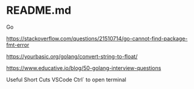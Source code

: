 # README.md

Go

https://stackoverflow.com/questions/21510714/go-cannot-find-package-fmt-error

https://yourbasic.org/golang/convert-string-to-float/

https://www.educative.io/blog/50-golang-interview-questions

Useful Short Cuts VSCode
Ctrl` to open terminal